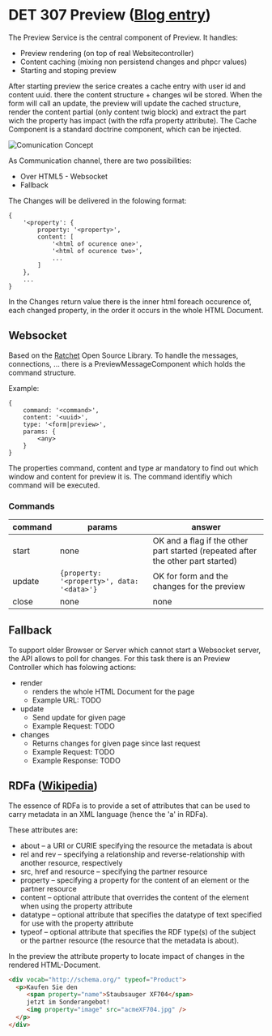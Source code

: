 # DET 307 Preview ([Blog entry](http://www.sulu.io/post/74382940328/live-preview))


The Preview Service is the central component of Preview. It handles:

* Preview rendering (on top of real Websitecontroller)
* Content caching (mixing non persistend changes and phpcr values)
* Starting and stoping preview

After starting preview the serice creates a cache entry with user id and content uuid. there the content structure + changes wil be stored. When the form will call an update, the preview will update the cached structure, render the content partial (only content twig block) and extract the part wich the property has impact (with the rdfa property attribute). The Cache Component is a standard doctrine component, which can be injected.


![Comunication Concept](https://raw2.github.com/sulu-cmf/docs/master/detail-specification/images/Live-Preview.png)

As Communication channel, there are two possibilities:

* Over HTML5 - Websocket
* Fallback

The Changes will be delivered in the folowing format:

```
{
	'<property': {
		property: '<property>',
		content: [
			'<html of ocurence one>',
			'<html of ocurence two>',
			...
		]
	},
	...
}
```
In the Changes return value there is the inner html foreach occurence of, each changed property, in the order it occurs in the whole HTML Document.

## Websocket

Based on the [Ratchet](http://socketo.me/) Open Source Library. To handle the messages, connections, ... there is a PreviewMessageComponent which holds the command structure. 

Example:

```
{
	command: '<command>',
	content: '<uuid>',
	type: '<form|preview>',
	params: {
		<any>
	}
}
```

The properties command, content and type ar mandatory to find out which window and content for preview it is. The command identifiy which command will be executed.

### Commands

| command | params                                     | answer |
| ------- | ------------------------------------------ | ------ |
| start   | none                                       | OK and a flag if the other part started (repeated after the other part started) |
| update  | `{property: '<property>', data: '<data>'}` | OK for form and the changes for the preview |
| close   | none                                       | none |

## Fallback

To support older Browser or Server which cannot start a Websocket server, the API allows to poll for changes. For this task there is an Preview Controller which has folowing actions:

* render
	* renders the whole HTML Document for the page
	* Example URL: TODO
* update
	* Send update for given page
	* Example Request: TODO 
* changes
	* Returns changes for given page since last request
	* Example Request: TODO
	* Example Response: TODO

## RDFa ([Wikipedia](http://en.wikipedia.org/wiki/RDFa))

The essence of RDFa is to provide a set of attributes that can be used to carry metadata in an XML language (hence the 'a' in RDFa).

These attributes are:

* about – a URI or CURIE specifying the resource the metadata is about
* rel and rev – specifying a relationship and reverse-relationship with another resource, respectively
* src, href and resource – specifying the partner resource
* property – specifying a property for the content of an element or the partner resource
* content – optional attribute that overrides the content of the element when using the property attribute
* datatype – optional attribute that specifies the datatype of text specified for use with the property attribute
* typeof – optional attribute that specifies the RDF type(s) of the subject or the partner resource (the resource that the metadata is about).

In the preview the attribute property to locate impact of changes in the rendered HTML-Document.


```html
<div vocab="http://schema.org/" typeof="Product">
  <p>Kaufen Sie den 
     <span property="name">Staubsauger XF704</span> 
     jetzt im Sonderangebot! 
     <img property="image" src="acmeXF704.jpg" />
  </p>
</div>
```